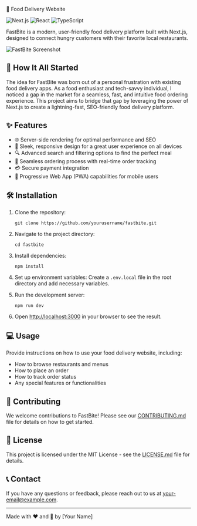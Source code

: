 🍔 Food Delivery Website

![Next.js](https://img.shields.io/badge/Next.js-000000?style=for-the-badge&logo=next.js&logoColor=white)
![React](https://img.shields.io/badge/React-61DAFB?style=for-the-badge&logo=react&logoColor=black)
![TypeScript](https://img.shields.io/badge/TypeScript-3178C6?style=for-the-badge&logo=typescript&logoColor=white)

FastBite is a modern, user-friendly food delivery platform built with Next.js, designed to connect hungry customers with their favorite local restaurants.

![FastBite Screenshot](/placeholder.svg?height=300&width=600)

## 🚀 How It All Started

The idea for FastBite was born out of a personal frustration with existing food delivery apps. As a food enthusiast and tech-savvy individual, I noticed a gap in the market for a seamless, fast, and intuitive food ordering experience. This project aims to bridge that gap by leveraging the power of Next.js to create a lightning-fast, SEO-friendly food delivery platform.

## ✨ Features

- 🌐 Server-side rendering for optimal performance and SEO
- 🎨 Sleek, responsive design for a great user experience on all devices
- 🔍 Advanced search and filtering options to find the perfect meal
- 🛒 Seamless ordering process with real-time order tracking
- 💳 Secure payment integration
- 📱 Progressive Web App (PWA) capabilities for mobile users

## 🛠️ Installation

1. Clone the repository:

   ```
   git clone https://github.com/yourusername/fastbite.git
   ```

2. Navigate to the project directory:

   ```
   cd fastbite
   ```

3. Install dependencies:

   ```
   npm install
   ```

4. Set up environment variables:
   Create a `.env.local` file in the root directory and add necessary variables.

5. Run the development server:

   ```
   npm run dev
   ```

6. Open [http://localhost:3000](http://localhost:3000) in your browser to see the result.

## 💻 Usage

Provide instructions on how to use your food delivery website, including:

- How to browse restaurants and menus
- How to place an order
- How to track order status
- Any special features or functionalities

## 🤝 Contributing

We welcome contributions to FastBite! Please see our [CONTRIBUTING.md](CONTRIBUTING.md) file for details on how to get started.

## 📄 License

This project is licensed under the MIT License - see the [LICENSE.md](LICENSE.md) file for details.

## 📞 Contact

If you have any questions or feedback, please reach out to us at [your-email@example.com](mailto:your-email@example.com).

---

Made with ❤️ and 🍕 by [Your Name]
